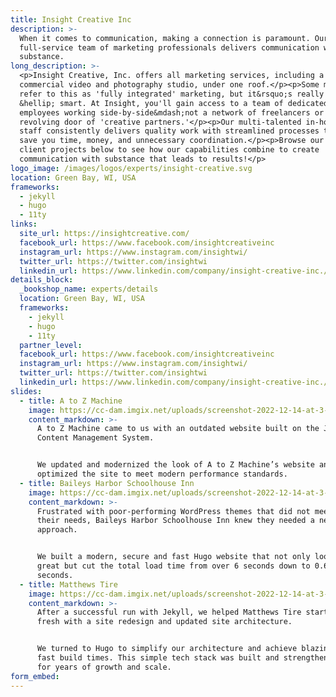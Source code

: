 ```yaml
---
title: Insight Creative Inc
description: >-
  When it comes to communication, making a connection is paramount. Our
  full-service team of marketing professionals delivers communication with
  substance.
long_description: >-
  <p>Insight Creative, Inc. offers all marketing services, including a large
  commercial video and photography studio, under one roof.</p><p>Some may
  refer to this as 'fully integrated' marketing, but it&rsquo;s really just
  &hellip; smart. At Insight, you'll gain access to a team of dedicated
  employees working side-by-side&mdash;not a network of freelancers or a
  revolving door of 'creative partners.'</p><p>Our multi-talented in-house
  staff consistently delivers quality work with streamlined processes that
  save you time, money, and unnecessary coordination.</p><p>Browse our
  client projects below to see how our capabilities combine to create
  communication with substance that leads to results!</p>
logo_image: /images/logos/experts/insight-creative.svg
location: Green Bay, WI, USA
frameworks:
  - jekyll
  - hugo
  - 11ty
links:
  site_url: https://insightcreative.com/
  facebook_url: https://www.facebook.com/insightcreativeinc
  instagram_url: https://www.instagram.com/insightwi/
  twitter_url: https://twitter.com/insightwi
  linkedin_url: https://www.linkedin.com/company/insight-creative-inc./mycompany/
details_block:
  _bookshop_name: experts/details
  location: Green Bay, WI, USA
  frameworks:
    - jekyll
    - hugo
    - 11ty
  partner_level:
  facebook_url: https://www.facebook.com/insightcreativeinc
  instagram_url: https://www.instagram.com/insightwi/
  twitter_url: https://twitter.com/insightwi
  linkedin_url: https://www.linkedin.com/company/insight-creative-inc./mycompany/
slides:
  - title: A to Z Machine
    image: https://cc-dam.imgix.net/uploads/screenshot-2022-12-14-at-3-17-36-pm.png
    content_markdown: >-
      A to Z Machine came to us with an outdated website built on the Joomla
      Content Management System.


      We updated and modernized the look of A to Z Machine’s website and
      optimized the site to meet modern performance standards.
  - title: Baileys Harbor Schoolhouse Inn
    image: https://cc-dam.imgix.net/uploads/screenshot-2022-12-14-at-3-17-56-pm.png
    content_markdown: >-
      Frustrated with poor-performing WordPress themes that did not meet
      their needs, Baileys Harbor Schoolhouse Inn knew they needed a new
      approach.


      We built a modern, secure and fast Hugo website that not only looks
      great but cut the total load time from over 6 seconds down to 0.6
      seconds.
  - title: Matthews Tire
    image: https://cc-dam.imgix.net/uploads/screenshot-2022-12-14-at-3-18-23-pm.png
    content_markdown: >-
      After a successful run with Jekyll, we helped Matthews Tire start
      fresh with a site redesign and updated site architecture.


      We turned to Hugo to simplify our architecture and achieve blazing
      fast build times. This simple tech stack was built and strengthened
      for years of growth and scale.
form_embed:
---
```

